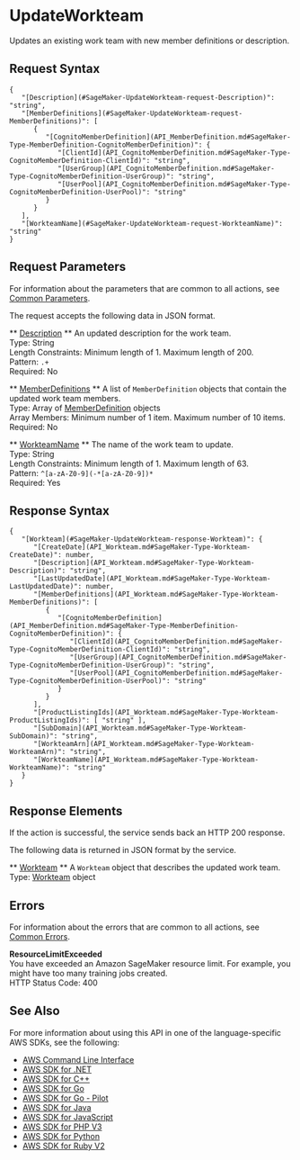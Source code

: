 # UpdateWorkteam<a name="API_UpdateWorkteam"></a>

Updates an existing work team with new member definitions or description\.

## Request Syntax<a name="API_UpdateWorkteam_RequestSyntax"></a>

```
{
   "[Description](#SageMaker-UpdateWorkteam-request-Description)": "string",
   "[MemberDefinitions](#SageMaker-UpdateWorkteam-request-MemberDefinitions)": [ 
      { 
         "[CognitoMemberDefinition](API_MemberDefinition.md#SageMaker-Type-MemberDefinition-CognitoMemberDefinition)": { 
            "[ClientId](API_CognitoMemberDefinition.md#SageMaker-Type-CognitoMemberDefinition-ClientId)": "string",
            "[UserGroup](API_CognitoMemberDefinition.md#SageMaker-Type-CognitoMemberDefinition-UserGroup)": "string",
            "[UserPool](API_CognitoMemberDefinition.md#SageMaker-Type-CognitoMemberDefinition-UserPool)": "string"
         }
      }
   ],
   "[WorkteamName](#SageMaker-UpdateWorkteam-request-WorkteamName)": "string"
}
```

## Request Parameters<a name="API_UpdateWorkteam_RequestParameters"></a>

For information about the parameters that are common to all actions, see [Common Parameters](CommonParameters.md)\.

The request accepts the following data in JSON format\.

 ** [Description](#API_UpdateWorkteam_RequestSyntax) **   <a name="SageMaker-UpdateWorkteam-request-Description"></a>
An updated description for the work team\.  
Type: String  
Length Constraints: Minimum length of 1\. Maximum length of 200\.  
Pattern: `.+`   
Required: No

 ** [MemberDefinitions](#API_UpdateWorkteam_RequestSyntax) **   <a name="SageMaker-UpdateWorkteam-request-MemberDefinitions"></a>
A list of `MemberDefinition` objects that contain the updated work team members\.  
Type: Array of [MemberDefinition](API_MemberDefinition.md) objects  
Array Members: Minimum number of 1 item\. Maximum number of 10 items\.  
Required: No

 ** [WorkteamName](#API_UpdateWorkteam_RequestSyntax) **   <a name="SageMaker-UpdateWorkteam-request-WorkteamName"></a>
The name of the work team to update\.  
Type: String  
Length Constraints: Minimum length of 1\. Maximum length of 63\.  
Pattern: `^[a-zA-Z0-9](-*[a-zA-Z0-9])*`   
Required: Yes

## Response Syntax<a name="API_UpdateWorkteam_ResponseSyntax"></a>

```
{
   "[Workteam](#SageMaker-UpdateWorkteam-response-Workteam)": { 
      "[CreateDate](API_Workteam.md#SageMaker-Type-Workteam-CreateDate)": number,
      "[Description](API_Workteam.md#SageMaker-Type-Workteam-Description)": "string",
      "[LastUpdatedDate](API_Workteam.md#SageMaker-Type-Workteam-LastUpdatedDate)": number,
      "[MemberDefinitions](API_Workteam.md#SageMaker-Type-Workteam-MemberDefinitions)": [ 
         { 
            "[CognitoMemberDefinition](API_MemberDefinition.md#SageMaker-Type-MemberDefinition-CognitoMemberDefinition)": { 
               "[ClientId](API_CognitoMemberDefinition.md#SageMaker-Type-CognitoMemberDefinition-ClientId)": "string",
               "[UserGroup](API_CognitoMemberDefinition.md#SageMaker-Type-CognitoMemberDefinition-UserGroup)": "string",
               "[UserPool](API_CognitoMemberDefinition.md#SageMaker-Type-CognitoMemberDefinition-UserPool)": "string"
            }
         }
      ],
      "[ProductListingIds](API_Workteam.md#SageMaker-Type-Workteam-ProductListingIds)": [ "string" ],
      "[SubDomain](API_Workteam.md#SageMaker-Type-Workteam-SubDomain)": "string",
      "[WorkteamArn](API_Workteam.md#SageMaker-Type-Workteam-WorkteamArn)": "string",
      "[WorkteamName](API_Workteam.md#SageMaker-Type-Workteam-WorkteamName)": "string"
   }
}
```

## Response Elements<a name="API_UpdateWorkteam_ResponseElements"></a>

If the action is successful, the service sends back an HTTP 200 response\.

The following data is returned in JSON format by the service\.

 ** [Workteam](#API_UpdateWorkteam_ResponseSyntax) **   <a name="SageMaker-UpdateWorkteam-response-Workteam"></a>
A `Workteam` object that describes the updated work team\.  
Type: [Workteam](API_Workteam.md) object

## Errors<a name="API_UpdateWorkteam_Errors"></a>

For information about the errors that are common to all actions, see [Common Errors](CommonErrors.md)\.

 **ResourceLimitExceeded**   
 You have exceeded an Amazon SageMaker resource limit\. For example, you might have too many training jobs created\.   
HTTP Status Code: 400

## See Also<a name="API_UpdateWorkteam_SeeAlso"></a>

For more information about using this API in one of the language\-specific AWS SDKs, see the following:
+  [AWS Command Line Interface](https://docs.aws.amazon.com/goto/aws-cli/sagemaker-2017-07-24/UpdateWorkteam) 
+  [AWS SDK for \.NET](https://docs.aws.amazon.com/goto/DotNetSDKV3/sagemaker-2017-07-24/UpdateWorkteam) 
+  [AWS SDK for C\+\+](https://docs.aws.amazon.com/goto/SdkForCpp/sagemaker-2017-07-24/UpdateWorkteam) 
+  [AWS SDK for Go](https://docs.aws.amazon.com/goto/SdkForGoV1/sagemaker-2017-07-24/UpdateWorkteam) 
+  [AWS SDK for Go \- Pilot](https://docs.aws.amazon.com/goto/SdkForGoPilot/sagemaker-2017-07-24/UpdateWorkteam) 
+  [AWS SDK for Java](https://docs.aws.amazon.com/goto/SdkForJava/sagemaker-2017-07-24/UpdateWorkteam) 
+  [AWS SDK for JavaScript](https://docs.aws.amazon.com/goto/AWSJavaScriptSDK/sagemaker-2017-07-24/UpdateWorkteam) 
+  [AWS SDK for PHP V3](https://docs.aws.amazon.com/goto/SdkForPHPV3/sagemaker-2017-07-24/UpdateWorkteam) 
+  [AWS SDK for Python](https://docs.aws.amazon.com/goto/boto3/sagemaker-2017-07-24/UpdateWorkteam) 
+  [AWS SDK for Ruby V2](https://docs.aws.amazon.com/goto/SdkForRubyV2/sagemaker-2017-07-24/UpdateWorkteam) 